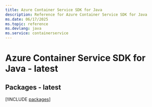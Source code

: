 ```yaml
---
title: Azure Container Service SDK for Java
description: Reference for Azure Container Service SDK for Java
ms.date: 06/17/2025
ms.topic: reference
ms.devlang: java
ms.service: containerservice
---
```

# Azure Container Service SDK for Java - latest
## Packages - latest
[!INCLUDE [packages](container-service-index.md)]